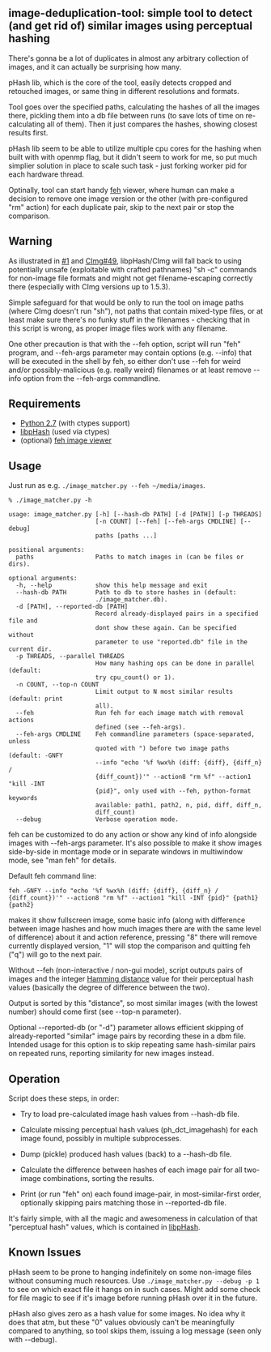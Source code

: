 image-deduplication-tool: simple tool to detect (and get rid of) similar images using perceptual hashing
--------------------

There's gonna be a lot of duplicates in almost any arbitrary collection of
images, and it can actually be surprising how many.

pHash lib, which is the core of the tool, easily detects cropped and retouched
images, or same thing in different resolutions and formats.

Tool goes over the specified paths, calculating the hashes of all the images
there, pickling them into a db file between runs (to save lots of time on
re-calculating all of them).
Then it just compares the hashes, showing closest results first.

pHash lib seem to be able to utilize multiple cpu cores for the hashing when
built with with openmp flag, but it didn't seem to work for me, so put much
simplier solution in place to scale such task - just forking worker pid for each
hardware thread.

Optinally, tool can start handy [feh](http://derf.homelinux.org/projects/feh/)
viewer, where human can make a decision to remove one image version or the other
(with pre-configured "rm" action) for each duplicate pair, skip to the next pair
or stop the comparison.


Warning
--------------------

As illustrated in
[#1](https://github.com/mk-fg/image-deduplication-tool/issues/1) and
[CImg#49](https://sourceforge.net/p/cimg/bugs/49/), libpHash/CImg will fall back
to using potentially unsafe (exploitable with crafted pathnames) "sh -c"
commands for non-image file formats and might not get filename-escaping
correctly there (especially with CImg versions up to 1.5.3).

Simple safeguard for that would be only to run the tool on image paths (where
CImg doesn't run "sh"), not paths that contain mixed-type files, or at least
make sure there's no funky stuff in the filenames - checking that in this script
is wrong, as proper image files work with any filename.

One other precaution is that with the --feh option, script will run "feh"
program, and --feh-args parameter may contain options (e.g. --info) that will be
executed in the shell by feh, so either don't use --feh for weird and/or
possibly-malicious (e.g. really weird) filenames or at least remove --info
option from the --feh-args commandline.


Requirements
--------------------

* [Python 2.7](http://python.org) (with ctypes support)
* [libpHash](http://phash.org) (used via ctypes)
* (optional) [feh image viewer](http://derf.homelinux.org/projects/feh/)


Usage
--------------------

Just run as e.g. `./image_matcher.py --feh ~/media/images`.

	% ./image_matcher.py -h

	usage: image_matcher.py [-h] [--hash-db PATH] [-d [PATH]] [-p THREADS]
	                        [-n COUNT] [--feh] [--feh-args CMDLINE] [--debug]
	                        paths [paths ...]

	positional arguments:
	  paths                 Paths to match images in (can be files or dirs).

	optional arguments:
	  -h, --help            show this help message and exit
	  --hash-db PATH        Path to db to store hashes in (default:
	                        ./image_matcher.db).
	  -d [PATH], --reported-db [PATH]
	                        Record already-displayed pairs in a specified file and
	                        dont show these again. Can be specified without
	                        parameter to use "reported.db" file in the current dir.
	  -p THREADS, --parallel THREADS
	                        How many hashing ops can be done in parallel (default:
	                        try cpu_count() or 1).
	  -n COUNT, --top-n COUNT
	                        Limit output to N most similar results (default: print
	                        all).
	  --feh                 Run feh for each image match with removal actions
	                        defined (see --feh-args).
	  --feh-args CMDLINE    Feh commandline parameters (space-separated, unless
	                        quoted with ") before two image paths (default: -GNFY
	                        --info "echo '%f %wx%h (diff: {diff}, {diff_n} /
	                        {diff_count})'" --action8 "rm %f" --action1 "kill -INT
	                        {pid}", only used with --feh, python-format keywords
	                        available: path1, path2, n, pid, diff, diff_n,
	                        diff_count)
	  --debug               Verbose operation mode.

feh can be customized to do any action or show any kind of info alongside images
with --feh-args parameter. It's also possible to make it show images
side-by-side in montage mode or in separate windows in multiwindow mode, see
"man feh" for details.

Default feh command line:

	feh -GNFY --info "echo '%f %wx%h (diff: {diff}, {diff_n} / {diff_count})'" --action8 "rm %f" --action1 "kill -INT {pid}" {path1} {path2}

makes it show fullscreen image, some basic info (along with difference between
image hashes and how much images there are with the same level of difference)
about it and action reference, pressing "8" there will remove currently
displayed version, "1" will stop the comparison and quitting feh ("q") will go
to the next pair.

Without --feh (non-interactive / non-gui mode), script outputs pairs of images
and the integer [Hamming distance](https://en.wikipedia.org/wiki/Hamming_distance)
value for their perceptual hash values (basically the degree of difference
between the two).

Output is sorted by this "distance", so most similar images (with the lowest
number) should come first (see --top-n parameter).

Optional --reported-db (or "-d") parameter allows efficient skipping of
already-reported "similar" image pairs by recording these in a dbm file.
Intended usage for this option is to skip repeating same hash-similar pairs on
repeated runs, reporting similarity for new images instead.


Operation
--------------------

Script does these steps, in order:

* Try to load pre-calculated image hash values from --hash-db file.

* Calculate missing perceptual hash values (ph_dct_imagehash) for each image
  found, possibly in multiple subprocesses.

* Dump (pickle) produced hash values (back) to a --hash-db file.

* Calculate the difference between hashes of each image pair for all two-image
  combinations, sorting the results.

* Print (or run "feh" on) each found image-pair, in most-similar-first order,
  optionally skipping pairs matching those in --reported-db file.

It's fairly simple, with all the magic and awesomeness in calculation of that
"perceptual hash" values, which is contained in [libpHash](http://phash.org).


Known Issues
--------------------

pHash seem to be prone to hanging indefinitely on some non-image files without
consuming much resources. Use `./image_matcher.py --debug -p 1` to see on which
exact file it hangs on in such cases.
Might add some check for file magic to see if it's image before running pHash
over it in the future.

pHash also gives zero as a hash value for some images. No idea why it does that
atm, but these "0" values obviously can't be meaningfully compared to anything,
so tool skips them, issuing a log message (seen only with --debug).
